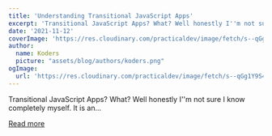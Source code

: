 ```yaml
---
title: 'Understanding Transitional JavaScript Apps'
excerpt: 'Transitional JavaScript Apps? What? Well honestly I''m not sure I know completely myself. It is an...'
date: '2021-11-12'
coverImage: 'https://res.cloudinary.com/practicaldev/image/fetch/s--qGg1Y9S4--/c_imagga_scale,f_auto,fl_progressive,h_420,q_auto,w_1000/https://dev-to-uploads.s3.amazonaws.com/uploads/articles/ws8hzkhw780byi537vm5.jpeg'
author:
  name: Koders
  picture: "assets/blog/authors/koders.png"
ogImage:
  url: 'https://res.cloudinary.com/practicaldev/image/fetch/s--qGg1Y9S4--/c_imagga_scale,f_auto,fl_progressive,h_420,q_auto,w_1000/https://dev-to-uploads.s3.amazonaws.com/uploads/articles/ws8hzkhw780byi537vm5.jpeg'
---
```


Transitional JavaScript Apps? What? Well honestly I''m not sure I know completely myself. It is an...

[Read more](https://dev.to/this-is-learning/understanding-transitional-javascript-apps-27i2)
